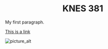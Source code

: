 <!DOCTYPE html>
<html>
<body>

<h1 align="center">KNES 381</h1>


<p>My first paragraph.</p>

</body>
</html>

<a href="https://www.w3schools.com">This is a link</a>

![picture_alt](https://th.bing.com/th/id/OIP.3QDWuvwi6bKF3kNNNVWb3gHaEo?w=302&h=189&c=7&r=0&o=5&pid=1.7)
